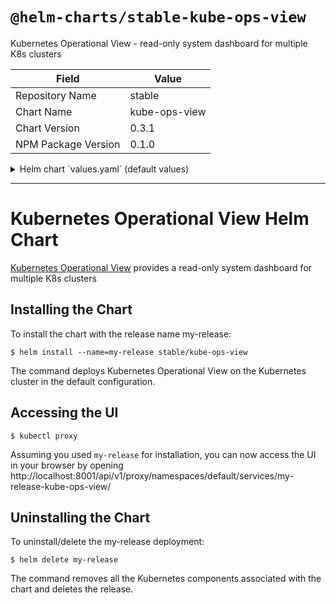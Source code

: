 # `@helm-charts/stable-kube-ops-view`

Kubernetes Operational View - read-only system dashboard for multiple K8s clusters

| Field               | Value         |
| ------------------- | ------------- |
| Repository Name     | stable        |
| Chart Name          | kube-ops-view |
| Chart Version       | 0.3.1         |
| NPM Package Version | 0.1.0         |

<details>

<summary>Helm chart `values.yaml` (default values)</summary>

```yaml
# Declare variables to be passed into your templates.
replicaCount: 1
image:
  repository: hjacobs/kube-ops-view
  tag: latest
  pullPolicy: IfNotPresent
service:
  # annotations:
  #   service.beta.kubernetes.io/aws-load-balancer-internal: "0.0.0.0/0"
  # labels:
  #   key: value
  type: ClusterIP
  externalPort: 80
  internalPort: 8080
resources:
  limits:
    cpu: 100m
    memory: 128Mi
  requests:
    cpu: 80m
    memory: 64Mi
ingress:
  enabled: false
  # hostname: kube-ops-view.local
  # annotations:
  #   kubernetes.io/ingress.class: nginx
  # tls:
  ## Secrets must be manually created in the namespace
  #   - secretName: kube-ops-view.local-tls
  #     hosts:
  #       - kube-ops-view.local
rbac:
  # If true, create & use RBAC resources
  create: false
  # Ignored if rbac.create is true
  serviceAccountName: default
```

</details>

---

# Kubernetes Operational View Helm Chart

[Kubernetes Operational View](https://github.com/hjacobs/kube-ops-view) provides a read-only system dashboard for multiple K8s clusters

## Installing the Chart

To install the chart with the release name my-release:

```console
$ helm install --name=my-release stable/kube-ops-view
```

The command deploys Kubernetes Operational View on the Kubernetes cluster in the default configuration.

## Accessing the UI

```console
$ kubectl proxy
```

Assuming you used `my-release` for installation, you can now access the UI in your browser by opening http://localhost:8001/api/v1/proxy/namespaces/default/services/my-release-kube-ops-view/

## Uninstalling the Chart

To uninstall/delete the my-release deployment:

```console
$ helm delete my-release
```

The command removes all the Kubernetes components associated with the chart and deletes the release.
